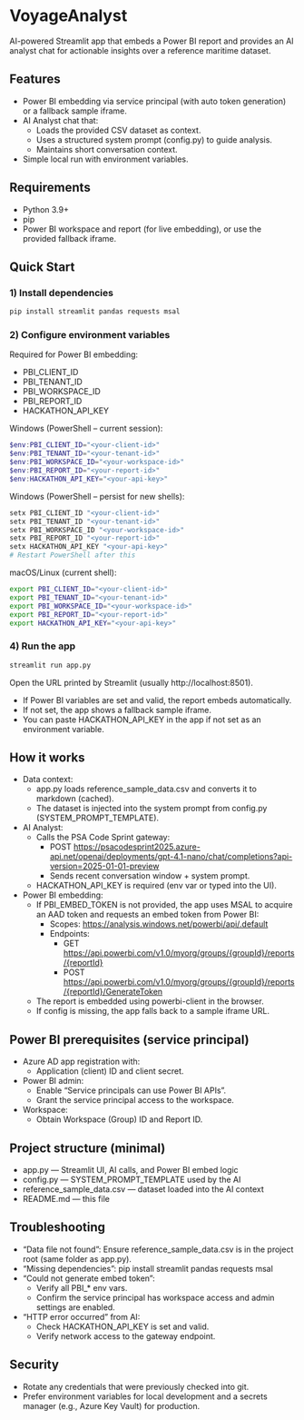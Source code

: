 # VoyageAnalyst

AI-powered Streamlit app that embeds a Power BI report and provides an AI analyst chat for actionable insights over a reference maritime dataset.

## Features
- Power BI embedding via service principal (with auto token generation) or a fallback sample iframe.
- AI Analyst chat that:
  - Loads the provided CSV dataset as context.
  - Uses a structured system prompt (config.py) to guide analysis.
  - Maintains short conversation context.
- Simple local run with environment variables.

## Requirements
- Python 3.9+
- pip
- Power BI workspace and report (for live embedding), or use the provided fallback iframe.

## Quick Start

### 1) Install dependencies
```bash
pip install streamlit pandas requests msal
```

### 2) Configure environment variables

Required for Power BI embedding:
- PBI_CLIENT_ID
- PBI_TENANT_ID
- PBI_WORKSPACE_ID
- PBI_REPORT_ID
- HACKATHON_API_KEY

Windows (PowerShell – current session):
```powershell
$env:PBI_CLIENT_ID="<your-client-id>"
$env:PBI_TENANT_ID="<your-tenant-id>"
$env:PBI_WORKSPACE_ID="<your-workspace-id>"
$env:PBI_REPORT_ID="<your-report-id>"
$env:HACKATHON_API_KEY="<your-api-key>"
```

Windows (PowerShell – persist for new shells):
```powershell
setx PBI_CLIENT_ID "<your-client-id>"
setx PBI_TENANT_ID "<your-tenant-id>"
setx PBI_WORKSPACE_ID "<your-workspace-id>"
setx PBI_REPORT_ID "<your-report-id>"
setx HACKATHON_API_KEY "<your-api-key>"
# Restart PowerShell after this
```

macOS/Linux (current shell):
```bash
export PBI_CLIENT_ID="<your-client-id>"
export PBI_TENANT_ID="<your-tenant-id>"
export PBI_WORKSPACE_ID="<your-workspace-id>"
export PBI_REPORT_ID="<your-report-id>"
export HACKATHON_API_KEY="<your-api-key>"
```

### 4) Run the app
```bash
streamlit run app.py
```
Open the URL printed by Streamlit (usually http://localhost:8501).

- If Power BI variables are set and valid, the report embeds automatically.
- If not set, the app shows a fallback sample iframe.
- You can paste HACKATHON_API_KEY in the app if not set as an environment variable.

## How it works

- Data context:
  - app.py loads reference_sample_data.csv and converts it to markdown (cached).
  - The dataset is injected into the system prompt from config.py (SYSTEM_PROMPT_TEMPLATE).
- AI Analyst:
  - Calls the PSA Code Sprint gateway:
    - POST https://psacodesprint2025.azure-api.net/openai/deployments/gpt-4.1-nano/chat/completions?api-version=2025-01-01-preview
    - Sends recent conversation window + system prompt.
  - HACKATHON_API_KEY is required (env var or typed into the UI).
- Power BI embedding:
  - If PBI_EMBED_TOKEN is not provided, the app uses MSAL to acquire an AAD token and requests an embed token from Power BI:
    - Scopes: https://analysis.windows.net/powerbi/api/.default
    - Endpoints:
      - GET https://api.powerbi.com/v1.0/myorg/groups/{groupId}/reports/{reportId}
      - POST https://api.powerbi.com/v1.0/myorg/groups/{groupId}/reports/{reportId}/GenerateToken
  - The report is embedded using powerbi-client in the browser.
  - If config is missing, the app falls back to a sample iframe URL.

## Power BI prerequisites (service principal)
- Azure AD app registration with:
  - Application (client) ID and client secret.
- Power BI admin:
  - Enable “Service principals can use Power BI APIs”.
  - Grant the service principal access to the workspace.
- Workspace:
  - Obtain Workspace (Group) ID and Report ID.

## Project structure (minimal)
- app.py — Streamlit UI, AI calls, and Power BI embed logic
- config.py — SYSTEM_PROMPT_TEMPLATE used by the AI
- reference_sample_data.csv — dataset loaded into the AI context
- README.md — this file

## Troubleshooting
- “Data file not found”: Ensure reference_sample_data.csv is in the project root (same folder as app.py).
- “Missing dependencies”: pip install streamlit pandas requests msal
- “Could not generate embed token”:
  - Verify all PBI_* env vars.
  - Confirm the service principal has workspace access and admin settings are enabled.
- “HTTP error occurred” from AI:
  - Check HACKATHON_API_KEY is set and valid.
  - Verify network access to the gateway endpoint.

## Security
- Rotate any credentials that were previously checked into git.
- Prefer environment variables for local development and a secrets manager (e.g., Azure Key Vault) for production.

